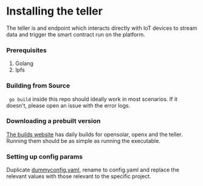 # Installing the teller

The teller is and endpoint which interacts directly with IoT devices to stream data and trigger the smart contract run on the platform.

### Prerequisites

1. Golang
2. Ipfs

### Building from Source

` go build` inside this repo should ideally work in most scenarios. If it doesn't, please open an issue with the error logs.

### Downloading a prebuilt version

[The builds website](https://builds.openx.solar/fe) has daily builds for opensolar, openx and the teller. Running them should be as simple as running the executable.

### Setting up config params

Duplicate [dummyconfig.yaml](dummyconfig.yaml), rename to config.yaml and replace the relevant values with those relevant to the specific project.
